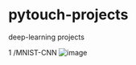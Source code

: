 # pytouch-projects
deep-learning projects

1 /MNIST-CNN
![image](https://user-images.githubusercontent.com/25453543/189338776-a59ac9f3-e252-4c62-99ac-1a4545d77d89.png)
